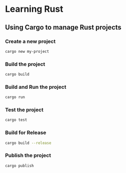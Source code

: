 # Learning Rust

## Using Cargo to manage Rust projects

### Create a new project

```bash
cargo new my-project
```

### Build the project

```bash
cargo build
```

### Build and Run the project

```bash
cargo run
```

### Test the project

```bash
cargo test
```

### Build for Release

```bash
cargo build --release
```

### Publish the project

```bash
cargo publish
```
